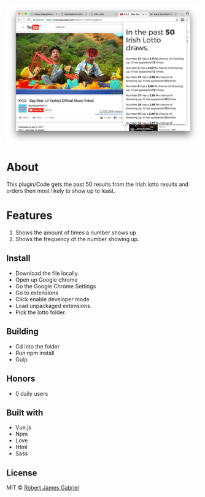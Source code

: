 
![Screenshot 2](https://github.com/RobertJGabriel/Irish-lotto-number-picker/blob/master/assets/img/screens/readme.png "Screenshot")

# About
This plugin/Code gets the past 50 results from the Irish lotto results and orders then most likely to show up to least.

# Features
1. Shows the amount of times a number shows up
2. Shows the frequency of the number showing up.



## Install

- Download the file locally.
- Open up Google chrome
- Go the Google Chrome Settings
- Go to extensions
- Click enable developer mode.
- Load unpackaged extensions.
- Pick the lotto folder.

## Building
- Cd into the folder
- Run npm install
- Gulp

## Honors

- 0 daily users

## Built with
- Vue.js
- Npm
- Love
- Html
- Sass


## License

MIT © [Robert James Gabriel ](http://robertgabriel.ninja)
